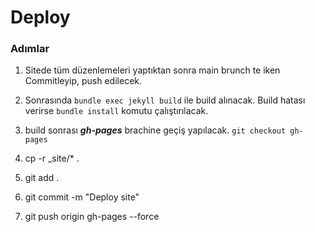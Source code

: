 # Deploy
### Adımlar
1. Sitede tüm düzenlemeleri yaptıktan sonra main brunch te iken Commitleyip, push edilecek.
2. Sonrasında `bundle exec jekyll build` ile build alınacak. Build hatası verirse `bundle install` komutu çalıştırılacak.
3. build sonrası ***gh-pages*** brachine geçiş yapılacak. `git checkout gh-pages`


4. cp -r _site/* .
5. git add .
6. git commit -m "Deploy site"
7. git push origin gh-pages --force

[^1]: Requires Bundler. Install with `gem install bundler`.